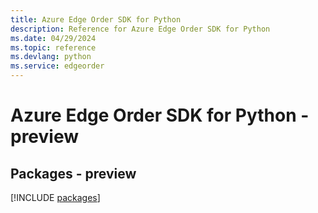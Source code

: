 ```yaml
---
title: Azure Edge Order SDK for Python
description: Reference for Azure Edge Order SDK for Python
ms.date: 04/29/2024
ms.topic: reference
ms.devlang: python
ms.service: edgeorder
---
```

# Azure Edge Order SDK for Python - preview
## Packages - preview
[!INCLUDE [packages](edge-order-index.md)]